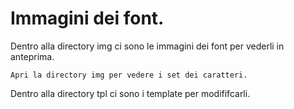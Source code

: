 # Immagini dei font.

Dentro alla directory img ci sono le immagini dei font per vederli in anteprima.
```
Apri la directory img per vedere i set dei caratteri.
```

Dentro alla directory tpl ci sono i template per modififcarli.
